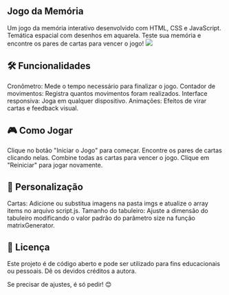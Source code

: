 ## Jogo da Memória
Um jogo da memória interativo desenvolvido com HTML, CSS e JavaScript. Temática espacial com desenhos em aquarela. Teste sua memória e encontre os pares de cartas para vencer o jogo!
![](https://github.com/shirlyalima/Jogo-da-Mem-ria/blob/95edf7ae15c1fbfcf25b84b4382187bc3d221867/exemplo%20do%20projeto.gif)

## 🛠️ Funcionalidades
Cronômetro: Mede o tempo necessário para finalizar o jogo.
Contador de movimentos: Registra quantos movimentos foram realizados.
Interface responsiva: Joga em qualquer dispositivo.
Animações: Efeitos de virar cartas e feedback visual.

## 🎮 Como Jogar
Clique no botão "Iniciar o Jogo" para começar.
Encontre os pares de cartas clicando nelas.
Combine todas as cartas para vencer o jogo.
Clique em "Reiniciar" para jogar novamente.

## 🧩 Personalização
Cartas: Adicione ou substitua imagens na pasta imgs e atualize o array items no arquivo script.js.
Tamanho do tabuleiro: Ajuste a dimensão do tabuleiro modificando o valor padrão do parâmetro size na função matrixGenerator.

## 📜 Licença
Este projeto é de código aberto e pode ser utilizado para fins educacionais ou pessoais. Dê os devidos créditos a autora.

Se precisar de ajustes, é só pedir! 😊
